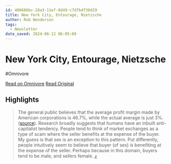 ```yaml
---
id: 400686bc-28a3-11ef-8d49-c7dfbdf30d29
title: New York City, Entourage, Nietzsche
author: Rob Henderson
tags:
  - Newsletter
date_saved: 2024-06-12 06:05:09
---
```


# New York City, Entourage, Nietzsche
#Omnivore

[Read on Omnivore](https://omnivore.app/me/new-york-city-entourage-nietzsche-1900be88fc6)
[Read Original](https://www.robkhenderson.com/p/new-york-city-social-status-nietzsche)

## Highlights

> The general public believes that the average profit margin made by American corporations is 46.7%, while the actual average is just 3%. ([source](https://substack.com/redirect/a61af71f-11d7-463f-85a1-38f4ae2f9727?j=eyJ1IjoiMmRhb2g5In0.wNQVXQHZPXVUS1Y9mudnycQLeZdn6NlNz8QmOlkqvQQ)). Research broadly suggests that humans have an inbuilt anti-capitalist tendency. People tend to think of market exchanges as a type of scam where the seller benefits at the expense of the buyer. My guess is that sex is an exception to this pattern. Put differently, people intuitively seem to believe that buyer (of sex) is benefiting at the expense of the seller. Perhaps because in this domain, buyers tend to be male, and sellers female.  [⤴️](https://omnivore.app/me/new-york-city-entourage-nietzsche-1900be88fc6#c3c6f108-34ec-440c-851d-b24ba9c8cd46) 

